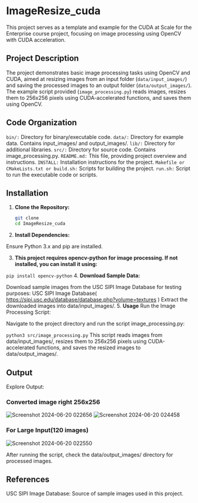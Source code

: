# ImageResize_cuda

This project serves as a template and example for the CUDA at Scale for the Enterprise course project, focusing on image processing using OpenCV with CUDA acceleration.

## Project Description

The project demonstrates basic image processing tasks using OpenCV and CUDA, aimed at resizing images from an input folder (`data/input_images/`) and saving the processed images to an output folder (`data/output_images/`). The example script provided (`image_processing.py`) reads images, resizes them to 256x256 pixels using CUDA-accelerated functions, and saves them using OpenCV.

## Code Organization
```bin/:``` Directory for binary/executable code.
```data/:``` Directory for example data. Contains input_images/ and output_images/.
```lib/:``` Directory for additional libraries.
```src/:``` Directory for source code. Contains image_processing.py.
```README.md:``` This file, providing project overview and instructions.
```INSTALL:``` Installation instructions for the project.
```Makefile or CMakeLists.txt or build.sh:``` Scripts for building the project.
```run.sh:``` Script to run the executable code or scripts.

## Installation

1. **Clone the Repository:**

   ```bash
   git clone
   cd ImageResize_cuda
2. **Install Dependencies:**

Ensure Python 3.x and pip are installed.

3. **This project requires opencv-python for image processing. If not installed, you can install it using:**

```pip install opencv-python```
4. **Download Sample Data:**

Download sample images from the USC SIPI Image Database for testing purposes: USC SIPI Image Database( https://sipi.usc.edu/database/database.php?volume=textures )
Extract the downloaded images into data/input_images/.
5. **Usage**
Run the Image Processing Script:

Navigate to the project directory and run the script image_processing.py:

```python3 src/image_processing.py```
This script reads images from data/input_images/, resizes them to 256x256 pixels using CUDA-accelerated functions, and saves the resized images to data/output_images/.
## Output

Explore Output:
### Converted image right 256x256
![Screenshot 2024-06-20 022656](https://github.com/Yogender21505/ImageResize_cuda/assets/104339650/3969e27e-0ea8-4ff9-9910-71ea4d05cfba)
![Screenshot 2024-06-20 024458](https://github.com/Yogender21505/ImageResize_cuda/assets/104339650/b99e54b0-1941-4d64-8dc4-0a11256e9e3f)
### For Large Input(120 images)
![Screenshot 2024-06-20 022550](https://github.com/Yogender21505/ImageResize_cuda/assets/104339650/3e87de46-5bef-45c1-91c9-0f0fb4b096c5)


After running the script, check the data/output_images/ directory for processed images.

## References
USC SIPI Image Database: Source of sample images used in this project.
